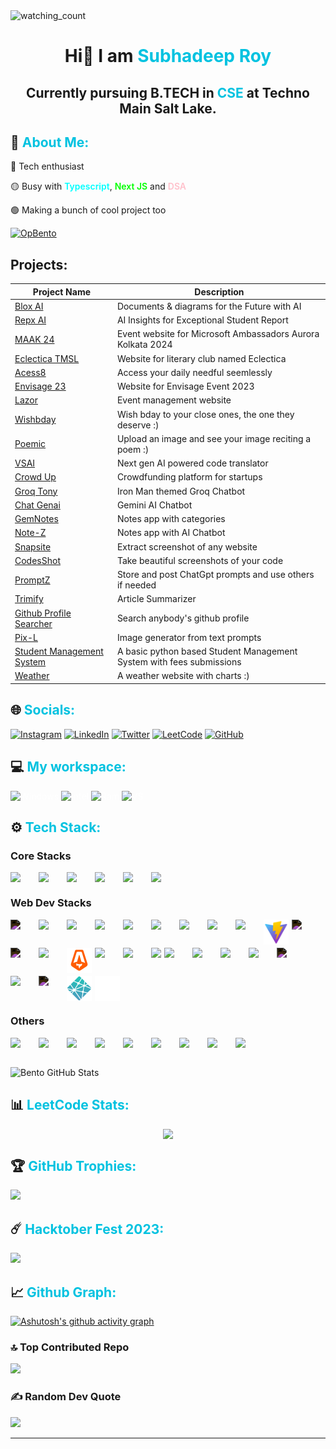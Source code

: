 <img src="https://widgetbite.com/stats/subhadeeproy3902" alt="watching_count" />

<p><h1 align="center" style="text-decoration: none; cursor: none;">Hi👋  I am <span style="color: #00c2e0">Subhadeep Roy</span>
<br/>
<h2 align="center">Currently pursuing B.TECH in <span style="color: #00c2e0">CSE</span> at Techno Main Salt Lake.</h2></p>


<p><h2 style="text-decoration: none; cursor: none;"> 💫 <span style="color: #00c2e0">About Me:</span> </h2></p>

<p>🔴 Tech enthusiast</p>
<p>🟡 Busy with <span style="color: aqua; font-weight: 600">Typescript</span>, <span style="color: lime; font-weight: 600">Next JS</span> and <span style="color: pink; font-weight: 600">DSA</span></p>
<p>🟢 Making a bunch of cool project too</p>

[![OpBento](https://firebasestorage.googleapis.com/v0/b/smartkaksha-fe32c.appspot.com/o/opbento%2Fsubhadeeproy39025cf63.png?alt=media)](https://opbento.edgexhq.tech)

## Projects:

| Project Name | Description |
|--------------|-------------|
| [Blox AI](https://blox-ai.vercel.app/) | Documents & diagrams for the Future with AI |
| [Repx AI](https://repxai.vercel.app/) | AI Insights for Exceptional Student Report |
| [MAAK 24](https://microsoft-aurora.tech/) | Event website for Microsoft Ambassadors Aurora Kolkata 2024 | 
| [Eclectica TMSL](https://eclecticatmsl.tech/) | Website for literary club named Eclectica |
| [Acess8](https://acess8.vercel.app/) | Access your daily needful seemlessly |
| [Envisage 23](https://envisage23-iictech.vercel.app/) | Website for Envisage Event 2023 |
| [Lazor](https://lazor.vercel.app/) | Event management website |
| [Wishbday](https://wishbday.me/) | Wish bday to your close ones, the one they deserve :) |
| [Poemic](https://poemic.vercel.app/) | Upload an image and see your image reciting a poem :) | 
| [VSAI](https://vs-ai.vercel.app/) | Next gen AI powered code translator |
| [Crowd Up](https://crowd-up.vercel.app/) | Crowdfunding platform for startups |
| [Groq Tony](https://groq-tony.vercel.app/) | Iron Man themed Groq Chatbot |
| [Chat Genai](https://chat-genai.vercel.app/) | Gemini AI Chatbot |
| [GemNotes](https://gemnote.vercel.app/) | Notes app with categories |
| [Note-Z](https://note-z.vercel.app/) | Notes app with AI Chatbot |
| [Snapsite](https://snapsite-v1.vercel.app/) | Extract screenshot of any website |
| [CodesShot](https://codesshot.vercel.app/) | Take beautiful screenshots of your code |
| [PromptZ](https://promptz.vercel.app/) | Store and post ChatGpt prompts and use others if needed |
| [Trimify](https://trimify.vercel.app/) | Article Summarizer |
| [Github Profile Searcher](https://github-profile-searcher-two.vercel.app/) | Search anybody's github profile |
| [Pix-L](https://pix-l.vercel.app/) | Image generator from text prompts |
| [Student Management System](https://github.com/subhadeeproy3902/Student-Management-System) | A basic python based Student Management System with fees submissions |
| [Weather](https://weatherme-chi.vercel.app/) | A weather website with charts :) |




<p><h2 style="text-decoration: none; cursor: none;"> 🌐 <span style="color: #00c2e0">Socials:</span></h2></p>

<p style="color: #fff;">
<a href="https://instagram.com/mvp_subha"><img src="https://img.shields.io/badge/Instagram-%23E4405F.svg?logo=Instagram&logoColor=white" alt="Instagram" /></a>
<a href="https://linkedin.com/in/subhadeep3902"><img src="https://img.shields.io/badge/LinkedIn-%230077B5.svg?logo=linkedin&logoColor=white" alt="LinkedIn" /></a>
<a href="https://twitter.com/@mvp_Subha"><img src="https://img.shields.io/badge/Twitter-%231DA1F2.svg?logo=Twitter&logoColor=white" alt="Twitter" /></a>
<a href="https://leetcode.com/Subhadeep3902/"><img src="https://img.shields.io/badge/Leetcode-%2DAFC0.svg?logo=Leetcode&logoColor=white" alt="LeetCode" /></a>
<a href="https://github.com/subhadeeproy3902"><img src="https://img.shields.io/badge/GeeksForGeeks-%23DA1F2.svg?logo=GeeksForGeeks&logoColor=white&background=green" alt="GitHub" /></a></p>


<p><h2 style="text-decoration: none; cursor: none;">  💻 <span style="color: #00c2e0">My workspace:</span></h2></p>

<p style="color: #fff;">
<img src="https://img.shields.io/badge/Windows_10-informational?style=flat&logo=Windows10&logoColor=white&color=0078d6" alt="Windows" />
<img src="https://img.shields.io/badge/Intel-i3_10th_Gen-informational?style=flat&logo=intel&logoColor=white&color=0071C5" alt="Intel" />
<img src="https://img.shields.io/badge/RAM-8_GB-informational?style=flat&logo=data:image/png;base64,iVBORw0KGgoAAAANSUhEUgAAAA4AAAAOCAYAAAAfSC3RAAAABmJLR0QA/wD/AP+gvaeTAAAAqUlEQVQokaWSsQ3CQAxF36GIMlQMAbkFaOgoGQCJIdiKIl3YIYxAg6gjSso0n8YJLhC5E1+yLJ39zpb84V9JCpK2lqOkpUX0tW/gQlJnuZZ0tKh9begPBq2BfeJyTQjhNkxrJd0lPTWtFmBmv5TABbgmTCwBCvdwSlwVPzFbxXTLqAZ4ADsPvhLADRCBDj7nWAEHYD4B98B5PIfBWQbwoLdc5SxX/bRcrt4PhcIRoFAWyAAAAABJRU5ErkJggg==&logoColor=white&color=GREEN" alt="Ram" />
<img src="https://img.shields.io/badge/VS-Code-informational?style=flat&logo=vs-code&logoColor=white&color=0071C5" alt="VS" /></p>

<p><h2 style="text-decoration: none; cursor: none;">⚙ <span style="color: #00c2e0">Tech Stack:</span></h2></p>

<p><h3>Core Stacks</h3></p>
  <div style="display: flex; gap:5px; flex-wrap: wrap;">
    <img src="https://cdn.jsdelivr.net/gh/devicons/devicon/icons/python/python-original.svg" width=40/>
    <img src="https://cdn.jsdelivr.net/gh/devicons/devicon/icons/c/c-original.svg" width=40/>
    <img src="https://cdn.jsdelivr.net/gh/devicons/devicon/icons/cplusplus/cplusplus-original.svg" width=40/>
    <img src="https://cdn.jsdelivr.net/gh/devicons/devicon/icons/java/java-original.svg" width=40/>
    <img src="https://cdn.jsdelivr.net/gh/devicons/devicon/icons/mysql/mysql-original.svg" width=40/>
    <img src="https://cdn.jsdelivr.net/gh/devicons/devicon/icons/sqlite/sqlite-original-wordmark.svg" width=40 />
  </div>

<p><h3>Web Dev Stacks</h3></p>
  <div style="display: flex; gap:5px; flex-wrap: wrap;">
    <img src="https://cdn.jsdelivr.net/gh/devicons/devicon/icons/nextjs/nextjs-original.svg" width=40 style="filter: invert(1);"/>
    <img src="https://cdn.jsdelivr.net/gh/devicons/devicon/icons/typescript/typescript-original.svg" width=40 />
    <img src="https://cdn.jsdelivr.net/gh/devicons/devicon/icons/html5/html5-original-wordmark.svg" width=40/>
    <img src="https://cdn.jsdelivr.net/gh/devicons/devicon/icons/css3/css3-original-wordmark.svg" width=40/>
    <img src="https://cdn.jsdelivr.net/gh/devicons/devicon/icons/bootstrap/bootstrap-original.svg" width=40/>
    <img src="https://cdn.jsdelivr.net/gh/devicons/devicon/icons/devicon/devicon-original.svg" width=40 />
    <img src="https://cdn.jsdelivr.net/gh/devicons/devicon/icons/javascript/javascript-original.svg" width=40 />
    <img src="https://cdn.jsdelivr.net/gh/devicons/devicon/icons/tailwindcss/tailwindcss-plain.svg" width=40/>
    <img src="https://cdn.jsdelivr.net/gh/devicons/devicon/icons/react/react-original.svg" width=40/>
    <img src="./vite.svg" width=40>
    <img src="https://cdn.jsdelivr.net/gh/devicons/devicon/icons/express/express-original.svg" width=40  style="filter: invert(1);" />
    <img src="https://cdn.jsdelivr.net/gh/devicons/devicon/icons/threejs/threejs-original.svg" width=40 style="filter: invert(1)"/>
    <img src="https://cdn.jsdelivr.net/gh/devicons/devicon/icons/firebase/firebase-plain.svg" width=40/>
    <img src="./astro.svg" width=40>
    <img src="https://cdn.jsdelivr.net/gh/devicons/devicon/icons/nodejs/nodejs-plain-wordmark.svg" width=40/>
    <img src="https://cdn.jsdelivr.net/gh/devicons/devicon/icons/redux/redux-original.svg" width=40/>
    <img src="https://img.shields.io/badge/Sanity-io" />
    <img src="https://cdn.jsdelivr.net/gh/devicons/devicon/icons/mongodb/mongodb-original.svg" width=40/>
    <img src="https://cdn.jsdelivr.net/gh/devicons/devicon/icons/npm/npm-original-wordmark.svg" width=40 />
    <img src="https://cdn.jsdelivr.net/gh/devicons/devicon/icons/jquery/jquery-plain-wordmark.svg" width=40 />
    <img src="https://cdn.jsdelivr.net/gh/devicons/devicon/icons/materialui/materialui-original.svg" width=40 />
    <img src="https://cdn.jsdelivr.net/gh/devicons/devicon/icons/markdown/markdown-original.svg" width=40 style="filter: invert(1);" />
    <img src="https://cdn.jsdelivr.net/gh/devicons/devicon/icons/yarn/yarn-original.svg" width=40 />
    <img src="https://cdn.jsdelivr.net/gh/devicons/devicon/icons/django/django-plain.svg"width=40 style="filter: invert(1);"/>
    <img src="./netlify.svg" width=40 />
    <img src="./vercel.svg" width="40" />
  </div>
  <p><h3>Others</h3></p>
  <div style="display: flex; gap:5px; flex-wrap: wrap;">
    <img src="https://cdn.jsdelivr.net/gh/devicons/devicon/icons/googlecloud/googlecloud-original.svg" width=40/>
    <img src="https://cdn.jsdelivr.net/gh/devicons/devicon/icons/arduino/arduino-original-wordmark.svg"  width=40 />
    <img src="https://cdn.jsdelivr.net/gh/devicons/devicon/icons/canva/canva-original.svg" width=40/>
    <img src="https://cdn.jsdelivr.net/gh/devicons/devicon/icons/figma/figma-original.svg" width=40/>
    <img src="https://cdn.jsdelivr.net/gh/devicons/devicon/icons/ubuntu/ubuntu-plain.svg" width=40/>
    <img src="https://cdn.jsdelivr.net/gh/devicons/devicon/icons/linux/linux-original.svg" width=40/>
    <img src="https://cdn.jsdelivr.net/gh/devicons/devicon/icons/git/git-original.svg" width=40/>
    <img src="https://cdn.jsdelivr.net/gh/devicons/devicon/icons/pycharm/pycharm-original.svg" width=40/>
    <img src="https://cdn.jsdelivr.net/gh/devicons/devicon/icons/opencv/opencv-original.svg" width=40/>
  </div>
<br/>

![Bento GitHub Stats](https://firebasestorage.googleapis.com/v0/b/smartkaksha-fe32c.appspot.com/o/opbento2%2Fbento_1730595416098.png?alt=media&token=e8dae345-0b7a-4058-bb80-b5aab3930e5e)


<p><h2 style="text-decoration: none; cursor: none;"> 📊 <span style="color: #00c2e0">LeetCode Stats:</span></h2></p>

<div style="display: flex; align-items: center; justify-content: center;"><img src="https://leetcard.jacoblin.cool/Subhadeep3902?theme=dark&font=montserrat&radius=6&ext=heatmap" /></div>

<p><h2 style="text-decoration: none; cursor: none;">🏆 <span style="color: #00c2e0">GitHub Trophies:</span></h2></p>

![](https://github-profile-trophy.vercel.app/?username=subhadeeproy3902&theme=juicyfresh&no-frame=false&no-bg=false&margin-w=4)

<p><h2 style="text-decoration: none; cursor: none;">☄️  <span style="color: #00c2e0">Hacktober Fest 2023:</span></h2></p>

![](https://holopin.me/subhadeeproy3902)

<p><h2 style="text-decoration: none; cursor: none;">📈  <span style="color: #00c2e0">Github Graph:</span></h2></p>

[![Ashutosh's github activity graph](https://github-readme-activity-graph.vercel.app/graph?username=subhadeeproy3902&bg_color=02011e&color=ffffff&line=37ff00&point=ffffff&area=true&hide_border=true)](https://github.com/ashutosh00710/github-readme-activity-graph)

### 🔝 Top Contributed Repo
![](https://github-contributor-stats.vercel.app/api?username=subhadeeproy3902&limit=5&theme=tokyonight&combine_all_yearly_contributions=true)


### ✍️ Random Dev Quote
![](https://quotes-github-readme.vercel.app/api?type=horizontal&theme=dark)

---
